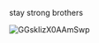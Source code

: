 stay strong brothers



![GGskIizX0AAmSwp](https://github.com/someteamfranko/franko-campus/assets/114873264/63e5b05e-c32e-44a0-8853-02ba39173ed0)
